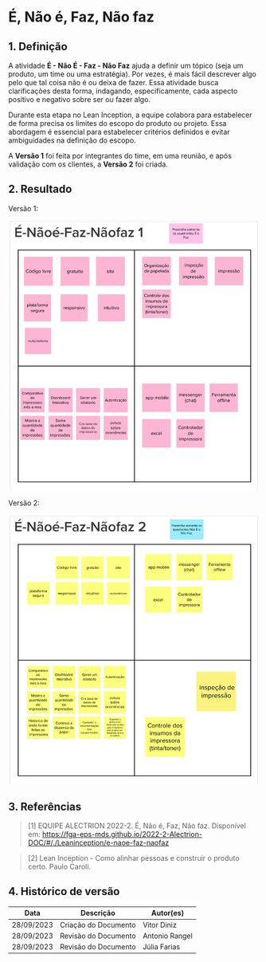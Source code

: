 # É, Não é, Faz, Não faz

## 1. Definição
A atividade __É - Não É - Faz - Não Faz__ ajuda a definir um tópico (seja um produto, um time ou uma estratégia). Por vezes, é mais fácil descrever algo pelo que tal coisa não é ou deixa de fazer. Essa atividade busca clarificações desta forma, indagando, especificamente, cada aspecto positivo e negativo sobre ser ou fazer algo.

Durante esta etapa no Lean Inception, a equipe colabora para estabelecer de forma precisa os limites do escopo do produto ou projeto. Essa abordagem é essencial para estabelecer critérios definidos e evitar ambiguidades na definição do escopo.

A __Versão 1__ foi feita por integrantes do time, em uma reunião, e após validação com os clientes, a __Versão 2__ foi criada.

## 2. Resultado

Versão 1:

![É, Não é, Faz, Não Faz](../assets/lean-inception/e-naoe.png)

Versão 2:

![É, Não é, Faz, Não Faz 2](../assets/lean-inception/e-naoe2.png)

## 3. Referências

> [1] EQUIPE ALECTRION 2022-2. É, Não é, Faz, Não faz. Disponível em: https://fga-eps-mds.github.io/2022-2-Alectrion-DOC/#/./Leaninception/e-naoe-faz-naofaz

> [2] Lean Inception - Como alinhar pessoas e construir o produto certo. Paulo Caroli.

## 4. Histórico de versão

|**Data**|**Descrição**|**Autor(es)**|
|--------|-------------|--------------|
|28/09/2023| Criação do Documento | Vitor Diniz |
|28/09/2023| Revisão do Documento | Antonio Rangel |
|28/09/2023| Revisão do Documento | Júlia Farias|